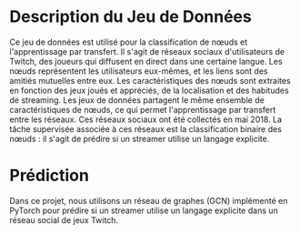# Description du Jeu de Données

Ce jeu de données est utilisé pour la classification de nœuds et l'apprentissage par transfert. Il s'agit de réseaux sociaux d'utilisateurs de Twitch, des joueurs qui diffusent en direct dans une certaine langue. Les nœuds représentent les utilisateurs eux-mêmes, et les liens sont des amitiés mutuelles entre eux. Les caractéristiques des nœuds sont extraites en fonction des jeux joués et appréciés, de la localisation et des habitudes de streaming. Les jeux de données partagent le même ensemble de caractéristiques de nœuds, ce qui permet l'apprentissage par transfert entre les réseaux. Ces réseaux sociaux ont été collectés en mai 2018. La tâche supervisée associée à ces réseaux est la classification binaire des nœuds : il s'agit de prédire si un streamer utilise un langage explicite.

# Prédiction

Dans ce projet, nous utilisons un réseau de graphes (GCN) implémenté en PyTorch pour prédire si un streamer utilise un langage explicite dans un réseau social de jeux Twitch.
